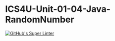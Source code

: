 # ICS4U-Unit-01-04-Java-RandomNumber

[![GitHub's Super Linter](https://github.com/Malcolm-Tompkins/ICS4U-Unit-01-04-Java-RandomNumber/workflows/GitHub's%20Super%20Linter/badge.svg)](https://github.com/Malcolm-Tompkins/ICS4U-Unit-01-04-Java-RandomNumber/actions)
